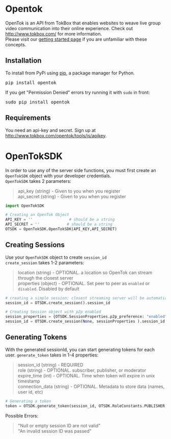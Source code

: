 # Opentok

OpenTok is an API from TokBox that enables websites to weave live group video communication into their online experience. Check out <http://www.tokbox.com/> for more information.  
Please visit our [getting started page](http://www.tokbox.com/opentok/tools/js/gettingstarted) if you are unfamiliar with these concepts.  

## Installation

To install from PyPi using [pip](http://www.pip-installer.org/en/latest/), a package manager for Python. 
<pre>
pip install opentok
</pre>

If you get "Permission Denied" errors try running it with `sudo` in front:
<pre>
sudo pip install opentok
</pre>

## Requirements

You need an api-key and secret. Sign up at <http://www.tokbox.com/opentok/tools/js/apikey>.

# OpenTokSDK

In order to use any of the server side functions, you must first create an `OpenTokSDK` object with your developer credentials.  
`OpenTokSDK` takes 2 parameters:
> api_key (string) - Given to you when you register  
> api_secret (string) - Given to you when you register  

```python
import OpenTokSDK

# Creating an OpenTok Object
API_KEY = ''                # should be a string
API_SECRET = ''            # should be a string
OTSDK = OpenTokSDK.OpenTokSDK(API_KEY,API_SECRET)
```


## Creating Sessions
Use your `OpenTokSDK` object to create `session_id`  
`create_session` takes 1-2 parameters:
> location (string) -  OPTIONAL. a location so OpenTok can stream through the closest server  
> properties (object) - OPTIONAL. Set peer to peer as `enabled` or `disabled`. Disabled by default  

```python
# creating a simple session: closest streaming server will be automatically determined when user connects to session
session_id = OTSDK.create_session().session_id

# Creating Session object with p2p enabled
session_properties = {OTSDK.SessionProperties.p2p_preference: "enabled"}    # or disabled
session_id = OTSDK.create_session(None, sessionProperties ).session_id
```

## Generating Tokens
With the generated sessionId, you can start generating tokens for each user.
`generate_token` takes in 1-4 properties:
> session_id (string) - REQUIRED  
> role (string) - OPTIONAL. subscriber, publisher, or moderator  
> expire_time (int) - OPTIONAL. Time when token will expire in unix timestamp  
> connection_data (string) - OPTIONAL. Metadata to store data (names, user id, etc)

```python
# Generating a token
token = OTSDK.generate_token(session_id, OTSDK.RoleConstants.PUBLISHER, "username=Bob,level=4")
```

Possible Errors:
> "Null or empty session ID are not valid"  
> "An invalid session ID was passed"
